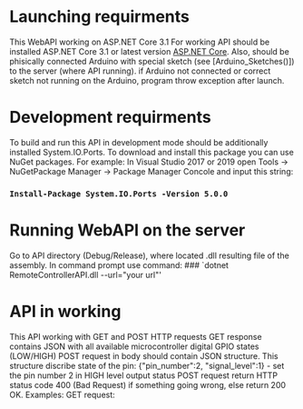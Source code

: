 # Launching requirments
This WebAPI working on ASP.NET Core 3.1
For working API should be installed ASP.NET Core 3.1 or latest version [ASP.NET Core](https://dotnet.microsoft.com/download/dotnet-core/3.1).
Also, should be phisically connected Arduino with special sketch (see [Arduino_Sketches()]) to the server (where API running). if Arduino not connected
or correct sketch not running on the Arduino, program throw exception after launch. 

# Development requirments
To build and run this API in development mode should be additionally installed System.IO.Ports. To download and install this package you can use NuGet packages.
For example: In Visual Studio 2017 or 2019 open Tools -> NuGetPackage Manager -> Package Manager Concole and input this string:
### `Install-Package System.IO.Ports -Version 5.0.0`

# Running WebAPI on the server
Go to API directory (Debug/Release), where located .dll resulting file of the assembly.
In command prompt use command: ### `dotnet RemoteControllerAPI.dll --url="your url"'

# API in working
This API working with GET and POST HTTP requests
GET response contains JSON with all available microcontroller digital GPIO states (LOW/HIGH)
POST request in body should contain JSON structure. This structure discribe state of the pin: {"pin_number":2, "signal_level":1} - set the pin number 2 in HIGH level output status
POST request return HTTP status code 400 (Bad Request) if something going wrong, else return 200 OK.
Examples: 
GET request:
